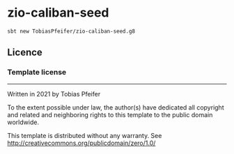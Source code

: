 # zio-caliban-seed

```
sbt new TobiasPfeifer/zio-caliban-seed.g8
```

## Licence
### Template license
----------------
Written in 2021 by Tobias Pfeifer

To the extent possible under law, the author(s) have dedicated all copyright and related and neighboring rights to this template to the public domain worldwide.

This template is distributed without any warranty. See http://creativecommons.org/publicdomain/zero/1.0/
